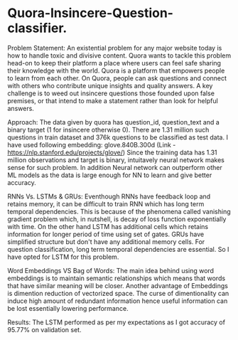 # Quora-Insincere-Question-classifier.

Problem Statement:
An existential problem for any major website today is how to handle toxic and divisive content. Quora wants to tackle this problem head-on to keep their platform a place where users can feel safe sharing their knowledge with the world.
Quora is a platform that empowers people to learn from each other. On Quora, people can ask questions and connect with others who contribute unique insights and quality answers. A key challenge is to weed out insincere questions those founded upon false premises, or that intend to make a statement rather than look for helpful answers.

Approach:
The data given by quora has question_id, question_text and a binary target (1 for insincere otherwise 0). There are 1.31 million such questions in train dataset and 376k questions to be classified as test data. 
I have used following embedding: glove.840B.300d (Link - https://nlp.stanford.edu/projects/glove/) 
Since the training data has 1.31 million observations and target is binary, intuitavely neural network makes sense for such problem. In addition Neural network can outperform other ML models as the data is large enough for NN to learn and give better accuracy. 

RNNs Vs. LSTMs & GRUs:
Eventhough RNNs have feedback loop and retains memory, it can be difficult to train RNN which has long term temporal dependencies. This is because of the phenomena called vanishing gradient problem which, in nutshell, is decay of loss function exponentially with time. On the other hand LSTM has additional cells which retains information for longer period of time using set of gates. GRUs have simplified structure but don't have any additional memory cells. For question classification, long term temporal dependencies are essential. So I have opted for LSTM for this problem.

Word Embeddings VS Bag of Words:
The main idea behind using word embeddings is to maintain semantic relationships which means that words that have similar meaning will be closer. Another advantage of Embeddings is dimention reduction of vectorized space. The curse of dimentionality can induce high amount of redundant information hence useful information can be lost essentially lowering performance.

Results: The LSTM performed as per my expectations as I got accuracy of 95.77% on validation set.
